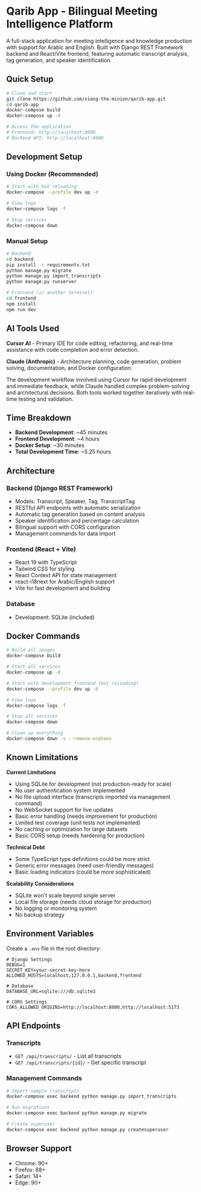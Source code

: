 # Qarib App - Bilingual Meeting Intelligence Platform

A full-stack application for meeting intelligence and knowledge production with support for Arabic and English. Built with Django REST Framework backend and React/Vite frontend, featuring automatic transcript analysis, tag generation, and speaker identification.

## Quick Setup

```bash
# Clone and start
git clone https://github.com/xiong-the-minion/qarib-app.git
cd qarib-app
docker-compose build
docker-compose up -d

# Access the application
# Frontend: http://localhost:8080
# Backend API: http://localhost:8000
```

## Development Setup

### Using Docker (Recommended)
```bash
# Start with hot reloading
docker-compose --profile dev up -d

# View logs
docker-compose logs -f

# Stop services
docker-compose down
```

### Manual Setup
```bash
# Backend
cd backend
pip install -r requirements.txt
python manage.py migrate
python manage.py import_transcripts
python manage.py runserver

# Frontend (in another terminal)
cd frontend
npm install
npm run dev
```

## AI Tools Used

**Cursor AI** - Primary IDE for code editing, refactoring, and real-time assistance with code completion and error detection.

**Claude (Anthropic)** - Architecture planning, code generation, problem solving, documentation, and Docker configuration.

The development workflow involved using Cursor for rapid development and immediate feedback, while Claude handled complex problem-solving and architectural decisions. Both tools worked together iteratively with real-time testing and validation.

## Time Breakdown

- **Backend Development**: ~45 minutes
- **Frontend Development**: ~4 hours  
- **Docker Setup**: ~30 minutes
- **Total Development Time**: ~5.25 hours

## Architecture

### Backend (Django REST Framework)
- Models: Transcript, Speaker, Tag, TranscriptTag
- RESTful API endpoints with automatic serialization
- Automatic tag generation based on content analysis
- Speaker identification and percentage calculation
- Bilingual support with CORS configuration
- Management commands for data import

### Frontend (React + Vite)
- React 19 with TypeScript
- Tailwind CSS for styling
- React Context API for state management
- react-i18next for Arabic/English support
- Vite for fast development and building

### Database
- Development: SQLite (included)

## Docker Commands

```bash
# Build all images
docker-compose build

# Start all services
docker-compose up -d

# Start with development frontend (hot reloading)
docker-compose --profile dev up -d

# View logs
docker-compose logs -f

# Stop all services
docker-compose down

# Clean up everything
docker-compose down -v --remove-orphans
```

## Known Limitations

**Current Limitations**
- Using SQLite for development (not production-ready for scale)
- No user authentication system implemented
- No file upload interface (transcripts imported via management command)
- No WebSocket support for live updates
- Basic error handling (needs improvement for production)
- Limited test coverage (unit tests not implemented)
- No caching or optimization for large datasets
- Basic CORS setup (needs hardening for production)

**Technical Debt**
- Some TypeScript type definitions could be more strict
- Generic error messages (need user-friendly messages)
- Basic loading indicators (could be more sophisticated)

**Scalability Considerations**
- SQLite won't scale beyond single server
- Local file storage (needs cloud storage for production)
- No logging or monitoring system
- No backup strategy

## Environment Variables

Create a `.env` file in the root directory:

```env
# Django Settings
DEBUG=1
SECRET_KEY=your-secret-key-here
ALLOWED_HOSTS=localhost,127.0.0.1,backend,frontend

# Database
DATABASE_URL=sqlite:///db.sqlite3

# CORS Settings
CORS_ALLOWED_ORIGINS=http://localhost:8080,http://localhost:5173
```

## API Endpoints

### Transcripts
- `GET /api/transcripts/` - List all transcripts
- `GET /api/transcripts/{id}/` - Get specific transcript

### Management Commands
```bash
# Import sample transcripts
docker-compose exec backend python manage.py import_transcripts

# Run migrations
docker-compose exec backend python manage.py migrate

# Create superuser
docker-compose exec backend python manage.py createsuperuser
```

## Browser Support

- Chrome: 90+
- Firefox: 88+
- Safari: 14+
- Edge: 90+
